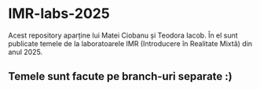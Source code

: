 # IMR-labs-2025
Acest repository aparține lui Matei Ciobanu și Teodora Iacob. În el sunt publicate temele de la laboratoarele IMR (Introducere în Realitate Mixtă) din anul 2025.
## Temele sunt facute pe branch-uri separate :)

